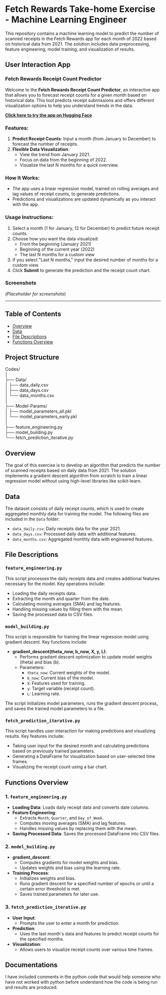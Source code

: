 # Fetch Rewards Take-home Exercise - Machine Learning Engineer

This repository contains a machine learning model to predict the number of scanned receipts in the Fetch Rewards app for each month of 2022 based on historical data from 2021. The solution includes data preprocessing, feature engineering, model training, and visualization of results.

## User Interaction App

### Fetch Rewards Receipt Count Predictor

Welcome to the **Fetch Rewards Receipt Count Predictor**, an interactive app that allows you to forecast receipt counts for a given month based on historical data. This tool predicts receipt submissions and offers different visualization options to help you understand trends in the data.

[**Click here to try the app on Hugging Face**](https://huggingface.co/spaces/John-Aradan/Fetch-Receipt_Count_Predictor)

### Features:
1. **Predict Receipt Counts**: Input a month (from January to December) to forecast the number of receipts.
2. **Flexible Data Visualization**:
   - View the trend from January 2021.
   - Focus on data from the beginning of 2022.
   - Visualize the last N months for a quick overview.

### How It Works:
- The app uses a linear regression model, trained on rolling averages and lag values of receipt counts, to generate predictions.
- Predictions and visualizations are updated dynamically as you interact with the app.

### Usage Instructions:
1. Select a month (1 for January, 12 for December) to predict future receipt counts.
2. Choose how you want the data visualized:
   - From the beginning (January 2021)
   - Beginning of the current year (2022)
   - The last N months for a custom view
3. If you select "Last N months," input the desired number of months for a custom view.
4. Click **Submit** to generate the prediction and the receipt count chart.

### Screenshots

(*Placeholder for screenshots*)

---

## Table of Contents

- [Overview](#overview)
- [Data](#data)
- [File Descriptions](#file-descriptions)
- [Functions Overview](#functions-overview)

## Project Structure

Codes/  
│  
├── Data/  
│   ├── data_daily.csv  
│   ├── data_days.csv  
│   └── data_months.csv  
│  
├── Model-Params/  
│   ├── model_parameters_all.pkl  
│   └── model_parameters_early.pkl  
│  
├── feature_engineering.py  
├── model_building.py  
└── fetch_prediction_iterative.py  


## Overview

The goal of this exercise is to develop an algorithm that predicts the number of scanned receipts based on daily data from 2021. The solution implements a gradient descent algorithm from scratch to train a linear regression model without using high-level libraries like scikit-learn. 

## Data

The dataset consists of daily receipt counts, which is used to create aggregated monthly data for training the model. The following files are included in the `Data` folder:

- `data_daily.csv`: Daily receipts data for the year 2021.
- `data_days.csv`: Processed daily data with additional features.
- `data_months.csv`: Aggregated monthly data with engineered features.

## File Descriptions

### `feature_engineering.py`

This script processes the daily receipts data and creates additional features necessary for the model. Key operations include:

- Loading the daily receipts data.
- Extracting the month and quarter from the date.
- Calculating moving averages (SMA) and lag features.
- Handling missing values by filling them with the mean.
- Saving the processed data to CSV files.

### `model_building.py`

This script is responsible for training the linear regression model using gradient descent. Key functions include:

- **gradient_descent(theta_now, b_now, X, y, L)**: 
  - Performs gradient descent optimization to update model weights (theta) and bias (b).
  - Parameters:
    - `theta_now`: Current weights of the model.
    - `b_now`: Current bias of the model.
    - `X`: Features used for training.
    - `y`: Target variable (receipt count).
    - `L`: Learning rate.

The script initializes model parameters, runs the gradient descent process, and saves the trained model parameters to a file.

### `fetch_prediction_iterative.py`

This script handles user interaction for making predictions and visualizing results. Key features include:

- Taking user input for the desired month and calculating predictions based on previously trained parameters.
- Generating a DataFrame for visualization based on user-selected time frames.
- Visualizing the receipt count using a bar chart.

## Functions Overview

### 1. `feature_engineering.py`

- **Loading Data**: Loads daily receipt data and converts date columns.
- **Feature Engineering**:
  - Extracts `Month`, `Quarter`, and `Day_of_Week`.
  - Computes moving averages (SMA) and lag features.
  - Handles missing values by replacing them with the mean.
- **Saving Processed Data**: Saves the processed DataFrame into CSV files.

### 2. `model_building.py`

- **gradient_descent**:
  - Computes gradients for model weights and bias.
  - Updates weights and bias using the learning rate.
- **Training Process**: 
  - Initializes weights and bias.
  - Runs gradient descent for a specified number of epochs or until a certain error threshold is met.
  - Saves trained parameters for later use.

### 3. `fetch_prediction_iterative.py`

- **User Input**: 
  - Prompts the user to enter a month for prediction.
- **Prediction**: 
  - Uses the last month's data and features to predict receipt counts for the specified months.
- **Visualization**: 
  - Allows users to visualize receipt counts over various time frames.

## Documentations

I have included comments in the python code that would help someone who have not worked with python before understand how the code is being run and results are produced.
